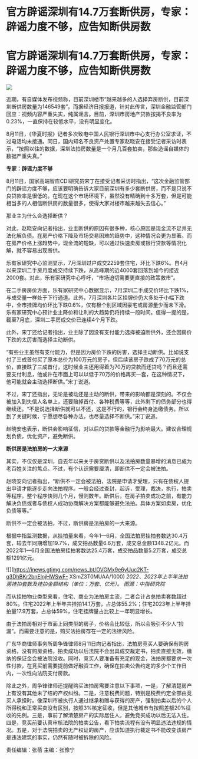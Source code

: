 # 官方辟谣深圳有14.7万套断供房，专家：辟谣力度不够，应告知断供房数

# 官方辟谣深圳有14.7万套断供房，专家：辟谣力度不够，应告知断供房数

![](https://inews.gtimg.com/om_bt/OtoQGMMH3VwAqC5lDVTij7T2_fUk45RU84VEu6KrPOIWwAA/1000)

近期，有自媒体发布视频称，目前深圳楼市“越来越多的人选择弃房断供，目前深圳断供房数量为146549套”。而据经济日报报道，针对此传言，深圳金融监管部门回应：视频内容严重失实，纯属谣言。目前，深圳市房地产贷款按揭不良率为0.23%，一直保持在较低水平，没有明显变化。

8月11日，《华夏时报》记者多次致电中国人民银行深圳市中心支行办公室求证，不过电话均未接通。同日，国内知名不良资产处置专家赵晓安在接受记者采访时表示，“按照以往的数据，深圳法拍房数量是一个月几百套拍卖，那些造谣自媒体的数据严重失真。”

**专家：辟谣力度不够**

8月11日，国家高端智库CDI研究员宋丁在接受记者采访时指出，“这次金融监管部门的辟谣力度不够，应该要明确告诉大家目前深圳有多少套断供房，而不是只说不良贷款率是很低的。在现在这个市场环境下，虽然没有精确到十多万套，但是可能相当多的人相信断供房的数量很多，使得大家对楼市越来越失去信心。”

那业主为什么会选择断供？

对此，赵晓安向记者指出，业主断供的原因有很多种，核心原因是现金流不足并无法化解负债。在房产价格下降及市场交易困难的趋势中，这种情况会更为显著。而在房产价格上涨趋势中，现金流的短缺，可以通过快速卖房或银行贷款等情况化解，就不容易出现断供。

乐有家研究中心监测显示，7月深圳过户成交2259套住宅，环比下跌6%。自4月以来深圳二手房月度成交持续下跌，从高峰期的近4000套回落到如今的接近2000套。对此，乐有家研究中心呼吁，“市场迫切需要更直接的政策救市”。

在二手房房价方面，乐有家研究中心数据显示，7月深圳二手成交价环比下跌1%，与成交量一样处于下行通道。此外，7月深圳各片区挂牌价仍大多处于小幅下跌中，全市挂牌均价环比下跌0.6%，仅有极个别区域因豪宅或房源量少而未下滑。乐有家研究中心预计业主降价和让利的大趋势仍将持续一段时间。值得一提的是，截至7月底，深圳二手房成交价已连续4个月下跌。

此外，宋丁还给记者指出，业主除了因没有支付能力选择被迫断供外，还会因房价下跌的太厉害而选择主动断供。

“有些业主虽然有支付能力，但是因为房价下跌的厉害，选择主动断供。比如说支付了三成首付买了原本总价为100万元的房子，但后续该房子跌成了70万元的总价，直接跌了三成首付，这时候业主还用得着为70万的贷款而还贷吗？而且还需要支付利息，他或许在市面上可以以低于70万的价格再买一套，在这种情况下，他可能就会主动选择断供。”宋丁说道。

不过，宋丁还指出，无论是被动还是主动的断供，带来的影响都是深刻的。不仅会被加入到失信人名单上，还要赔掉首付、各种税费等等，此外剩下的债务部分也得继续还。“不是说选择断供就可以不还，这是不行的，银行会终身追缴债务。所以到了关键时候，宁愿想尽各种办法，也尽量选择不断供。”宋丁说道。

赵晓安也表示，断供会影响征信，对以后的贷款等金融行为影响最大。建议合理规划负债，优化资产，避免断供。

**断供房是法拍房的一大来源**

其实，不仅仅是深圳，自去年以来关于房贷断供以及法拍房数量暴增的消息已成为老百姓关注的焦点。不过，有个认识需要厘清，即断供不一定会被法拍。

赵晓安向记者指出，“断供不一定会被法拍，法院是申请才受理，只有在债权人提出申请才能逐步走向法拍程序。一般会经过查封，起诉，受理，裁决，执行，拍卖等程序。整个程序快则几个月，慢则数年。断供后，在房子拍卖成功之前，有能力解决负债或者与债权人成功协商解决方案都能够避免法拍。具体方案如卖房，优化负债等等。”

断供不一定会被法拍，不过，断供房是法拍房的一大来源。

根据中指监测数据，从挂拍量来看，今年1—6月，全国法拍房挂拍套数达30.4万套，较去年同期增加19.7%，成交拍品数量6.6万套，成交总金额1348.2亿元。而2022年1—6月全国法拍房挂拍套数达25.4万套，成交拍品数量5.2万套，成交总额1291亿元。

![](https://inews.gtimg.com/news_bt/OVGMx9e6yUuc2KT-q3DhBKr2bnElnjHWSwF-
XSmZ3T0MUAA/1000) _2022、2023年上半年法拍房挂拍套数及挂拍金额结构（单位：万套、亿元）。 图源：中指研究院_

而从挂拍物业类型来看，住宅、商业为法拍房主流，二者合计占总拍卖套数超过80%。住宅2022年上半年共挂拍14.1万套，占总体55.2%；住宅2023年上半年挂拍量17.9万套，占总体59%，住宅挂牌量占比较上一年明显增长。

由于法拍房相对于市面上同类型的房子，价格会比较低，所以会吸引不少人“捡漏”。而需要注意的是，购买法拍房存在一定的法律风险。

广东华商律师事务所周争锋律师8月11日向记者指出，法拍房竞买人要确保有购房资格，没有购房资格，拍卖成功以后法院不会出具成交裁定书，拍卖直接无效，缴纳的保证金会被法院没收。同时，竞买人要准备有充足的现金，法拍房都要求一次性付款，在竞买前需要提前做好融资工作，确保在拍卖公告约定的多少个工作日内，一次性向法院支付房款。

除此之外，周争锋律师还提醒购买法拍房需要注意以下事项，一是，了解清楚房产上有没有其他未了结的产权纠纷。二是，注意税费问题，特别是税费约定全部由竞买人承担时。像深圳市被执行人通过继承和赠与获得的房产，强制拍卖以后的个人所得税和正常买卖没有区别，按照3%核定征收，但是其他城市有按照差额20%征收的先例。三是，事前了解清楚房产的实际居住人，避免竞买成功以后无法入住。四是，竞买前要认真审核法院的拍卖公告，看下拍卖流程有没有明显违法违规的情况。五是，对于法院拍卖的无产权证的房产，应该知道执行裁定书不能改变该房产是违法建筑的事实，仍然有随时被拆除的风险。

责任编辑：张蓓 主编：张豫宁

